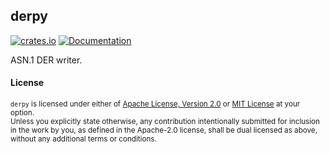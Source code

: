 ## derpy

[![crates.io][crates-image]][crates-link]
[![Documentation][docs-image]][docs-link]

ASN.1 DER writer.

[crates-image]: https://img.shields.io/crates/v/derpy.svg?style=flat-square
[crates-link]: https://crates.io/crates/derpy
[docs-image]: https://img.shields.io/badge/docs.rs-api-green?style=flat-square
[docs-link]: https://docs.rs/derpy

#### License

<sup>`derpy` is licensed under either of [Apache License, Version 2.0](LICENSE-APACHE) or [MIT License](LICENSE-MIT) at your option.</sup>
<br>
<sub>Unless you explicitly state otherwise, any contribution intentionally submitted for inclusion in the work by you, as defined in the Apache-2.0 license, shall be dual licensed as above, without any additional terms or conditions.</sub>
